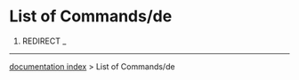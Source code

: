 # List of Commands/de
1.  REDIRECT _

---
[documentation index](../README.md) > List of Commands/de
